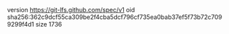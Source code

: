 version https://git-lfs.github.com/spec/v1
oid sha256:362c9dcf55ca309be2f4cba5dcf796cf735ea0bab37ef5f73b72c7099299f4d1
size 1736
